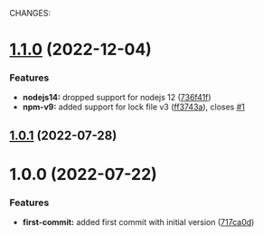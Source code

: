 CHANGES:

# [1.1.0](https://github.com/H4ad/dependency-extractor/compare/v1.0.1...v1.1.0) (2022-12-04)


### Features

* **nodejs14:** dropped support for nodejs 12 ([736f41f](https://github.com/H4ad/dependency-extractor/commit/736f41f517f34d7b01377c683e99f2fade877a65))
* **npm-v9:** added support for lock file v3 ([ff3743a](https://github.com/H4ad/dependency-extractor/commit/ff3743a843d052750c4ebd20f9139d0a899f5a0c)), closes [#1](https://github.com/H4ad/dependency-extractor/issues/1)

## [1.0.1](https://github.com/H4ad/dependency-extractor/compare/v1.0.0...v1.0.1) (2022-07-28)

# 1.0.0 (2022-07-22)


### Features

* **first-commit:** added first commit with initial version ([717ca0d](https://github.com/H4ad/dependency-extractor/commit/717ca0d62ed40b4d820f871bfb31c3f0370d8359))
